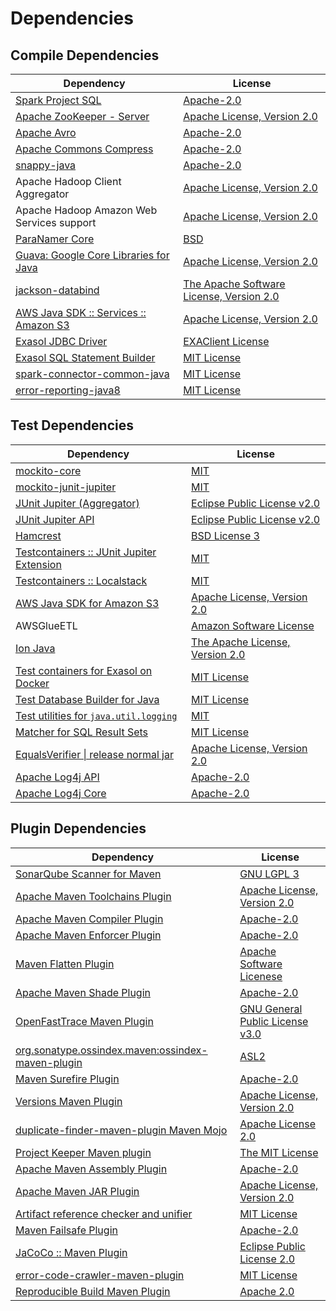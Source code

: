 <!-- @formatter:off -->
# Dependencies

## Compile Dependencies

| Dependency                                  | License                                       |
| ------------------------------------------- | --------------------------------------------- |
| [Spark Project SQL][0]                      | [Apache-2.0][1]                               |
| [Apache ZooKeeper - Server][2]              | [Apache License, Version 2.0][3]              |
| [Apache Avro][4]                            | [Apache-2.0][3]                               |
| [Apache Commons Compress][5]                | [Apache-2.0][3]                               |
| [snappy-java][6]                            | [Apache-2.0][7]                               |
| Apache Hadoop Client Aggregator             | [Apache License, Version 2.0][3]              |
| Apache Hadoop Amazon Web Services support   | [Apache License, Version 2.0][3]              |
| [ParaNamer Core][8]                         | [BSD][9]                                      |
| [Guava: Google Core Libraries for Java][10] | [Apache License, Version 2.0][11]             |
| [jackson-databind][12]                      | [The Apache Software License, Version 2.0][3] |
| [AWS Java SDK :: Services :: Amazon S3][13] | [Apache License, Version 2.0][14]             |
| [Exasol JDBC Driver][15]                    | [EXAClient License][16]                       |
| [Exasol SQL Statement Builder][17]          | [MIT License][18]                             |
| [spark-connector-common-java][19]           | [MIT License][20]                             |
| [error-reporting-java8][21]                 | [MIT License][22]                             |

## Test Dependencies

| Dependency                                      | License                              |
| ----------------------------------------------- | ------------------------------------ |
| [mockito-core][23]                              | [MIT][24]                            |
| [mockito-junit-jupiter][23]                     | [MIT][24]                            |
| [JUnit Jupiter (Aggregator)][25]                | [Eclipse Public License v2.0][26]    |
| [JUnit Jupiter API][25]                         | [Eclipse Public License v2.0][26]    |
| [Hamcrest][27]                                  | [BSD License 3][28]                  |
| [Testcontainers :: JUnit Jupiter Extension][29] | [MIT][30]                            |
| [Testcontainers :: Localstack][29]              | [MIT][30]                            |
| [AWS Java SDK for Amazon S3][13]                | [Apache License, Version 2.0][14]    |
| AWSGlueETL                                      | [Amazon Software License][31]        |
| [Ion Java][32]                                  | [The Apache License, Version 2.0][3] |
| [Test containers for Exasol on Docker][33]      | [MIT License][34]                    |
| [Test Database Builder for Java][35]            | [MIT License][36]                    |
| [Test utilities for `java.util.logging`][37]    | [MIT][24]                            |
| [Matcher for SQL Result Sets][38]               | [MIT License][39]                    |
| [EqualsVerifier \| release normal jar][40]      | [Apache License, Version 2.0][3]     |
| [Apache Log4j API][41]                          | [Apache-2.0][3]                      |
| [Apache Log4j Core][42]                         | [Apache-2.0][3]                      |

## Plugin Dependencies

| Dependency                                              | License                               |
| ------------------------------------------------------- | ------------------------------------- |
| [SonarQube Scanner for Maven][43]                       | [GNU LGPL 3][44]                      |
| [Apache Maven Toolchains Plugin][45]                    | [Apache License, Version 2.0][3]      |
| [Apache Maven Compiler Plugin][46]                      | [Apache-2.0][3]                       |
| [Apache Maven Enforcer Plugin][47]                      | [Apache-2.0][3]                       |
| [Maven Flatten Plugin][48]                              | [Apache Software Licenese][3]         |
| [Apache Maven Shade Plugin][49]                         | [Apache-2.0][3]                       |
| [OpenFastTrace Maven Plugin][50]                        | [GNU General Public License v3.0][51] |
| [org.sonatype.ossindex.maven:ossindex-maven-plugin][52] | [ASL2][11]                            |
| [Maven Surefire Plugin][53]                             | [Apache-2.0][3]                       |
| [Versions Maven Plugin][54]                             | [Apache License, Version 2.0][3]      |
| [duplicate-finder-maven-plugin Maven Mojo][55]          | [Apache License 2.0][1]               |
| [Project Keeper Maven plugin][56]                       | [The MIT License][57]                 |
| [Apache Maven Assembly Plugin][58]                      | [Apache-2.0][3]                       |
| [Apache Maven JAR Plugin][59]                           | [Apache License, Version 2.0][3]      |
| [Artifact reference checker and unifier][60]            | [MIT License][61]                     |
| [Maven Failsafe Plugin][62]                             | [Apache-2.0][3]                       |
| [JaCoCo :: Maven Plugin][63]                            | [Eclipse Public License 2.0][64]      |
| [error-code-crawler-maven-plugin][65]                   | [MIT License][66]                     |
| [Reproducible Build Maven Plugin][67]                   | [Apache 2.0][11]                      |

[0]: https://spark.apache.org/
[1]: http://www.apache.org/licenses/LICENSE-2.0.html
[2]: http://zookeeper.apache.org/zookeeper
[3]: https://www.apache.org/licenses/LICENSE-2.0.txt
[4]: https://avro.apache.org
[5]: https://commons.apache.org/proper/commons-compress/
[6]: https://github.com/xerial/snappy-java
[7]: https://www.apache.org/licenses/LICENSE-2.0.html
[8]: https://github.com/paul-hammant/paranamer/paranamer
[9]: LICENSE.txt
[10]: https://github.com/google/guava
[11]: http://www.apache.org/licenses/LICENSE-2.0.txt
[12]: https://github.com/FasterXML/jackson
[13]: https://aws.amazon.com/sdkforjava
[14]: https://aws.amazon.com/apache2.0
[15]: http://www.exasol.com/
[16]: https://repo1.maven.org/maven2/com/exasol/exasol-jdbc/24.0.0/exasol-jdbc-24.0.0-license.txt
[17]: https://github.com/exasol/sql-statement-builder/
[18]: https://github.com/exasol/sql-statement-builder/blob/main/LICENSE
[19]: https://github.com/exasol/spark-connector-common-java/
[20]: https://github.com/exasol/spark-connector-common-java/blob/main/LICENSE
[21]: https://github.com/exasol/error-reporting-java/
[22]: https://github.com/exasol/error-reporting-java/blob/main/LICENSE
[23]: https://github.com/mockito/mockito
[24]: https://opensource.org/licenses/MIT
[25]: https://junit.org/junit5/
[26]: https://www.eclipse.org/legal/epl-v20.html
[27]: http://hamcrest.org/JavaHamcrest/
[28]: http://opensource.org/licenses/BSD-3-Clause
[29]: https://java.testcontainers.org
[30]: http://opensource.org/licenses/MIT
[31]: http://aws.amazon.com/asl/
[32]: https://github.com/amazon-ion/ion-java/
[33]: https://github.com/exasol/exasol-testcontainers/
[34]: https://github.com/exasol/exasol-testcontainers/blob/main/LICENSE
[35]: https://github.com/exasol/test-db-builder-java/
[36]: https://github.com/exasol/test-db-builder-java/blob/main/LICENSE
[37]: https://github.com/exasol/java-util-logging-testing/
[38]: https://github.com/exasol/hamcrest-resultset-matcher/
[39]: https://github.com/exasol/hamcrest-resultset-matcher/blob/main/LICENSE
[40]: https://www.jqno.nl/equalsverifier
[41]: https://logging.apache.org/log4j/2.x/log4j/log4j-api/
[42]: https://logging.apache.org/log4j/2.x/log4j/log4j-core/
[43]: http://sonarsource.github.io/sonar-scanner-maven/
[44]: http://www.gnu.org/licenses/lgpl.txt
[45]: https://maven.apache.org/plugins/maven-toolchains-plugin/
[46]: https://maven.apache.org/plugins/maven-compiler-plugin/
[47]: https://maven.apache.org/enforcer/maven-enforcer-plugin/
[48]: https://www.mojohaus.org/flatten-maven-plugin/
[49]: https://maven.apache.org/plugins/maven-shade-plugin/
[50]: https://github.com/itsallcode/openfasttrace-maven-plugin
[51]: https://www.gnu.org/licenses/gpl-3.0.html
[52]: https://sonatype.github.io/ossindex-maven/maven-plugin/
[53]: https://maven.apache.org/surefire/maven-surefire-plugin/
[54]: https://www.mojohaus.org/versions/versions-maven-plugin/
[55]: https://basepom.github.io/duplicate-finder-maven-plugin
[56]: https://github.com/exasol/project-keeper/
[57]: https://github.com/exasol/project-keeper/blob/main/LICENSE
[58]: https://maven.apache.org/plugins/maven-assembly-plugin/
[59]: https://maven.apache.org/plugins/maven-jar-plugin/
[60]: https://github.com/exasol/artifact-reference-checker-maven-plugin/
[61]: https://github.com/exasol/artifact-reference-checker-maven-plugin/blob/main/LICENSE
[62]: https://maven.apache.org/surefire/maven-failsafe-plugin/
[63]: https://www.jacoco.org/jacoco/trunk/doc/maven.html
[64]: https://www.eclipse.org/legal/epl-2.0/
[65]: https://github.com/exasol/error-code-crawler-maven-plugin/
[66]: https://github.com/exasol/error-code-crawler-maven-plugin/blob/main/LICENSE
[67]: http://zlika.github.io/reproducible-build-maven-plugin
